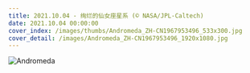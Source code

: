 ```yaml
---
title: 2021.10.04 - 绚烂的仙女座星系 (© NASA/JPL-Caltech)
date: 2021.10.04 00:00:00
cover_index: /images/thumbs/Andromeda_ZH-CN1967953496_533x300.jpg
cover_detail: /images/Andromeda_ZH-CN1967953496_1920x1080.jpg
---
```


![Andromeda](/images/Andromeda_ZH-CN1967953496_1920x1080.jpg)
